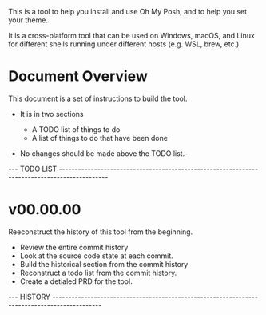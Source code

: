 This is a tool to help you install and use Oh My Posh, and to help you set your theme.

It is a cross-platform tool that can be used on Windows, macOS, and Linux for different shells running under different hosts (e.g. WSL, brew, etc.)

# Document Overview
This document is a set of instructions to build the tool.

- It is in two sections
    - A TODO list of things to do
    - A list of things to do that have been done

- No changes should be made above the TODO list.- 


--- TODO LIST ---------------------------------------------------------------------------------------------

# v00.00.00
Reeconstruct the history of this tool from the beginning.

- Review the entire commit history
- Look at the source code state at each commit.
- Build the historical section from the commit history
- Reconstruct a todo list from the commit history.
- Create a detialed PRD for the tool.


--- HISTORY ---------------------------------------------------------------------------------------------